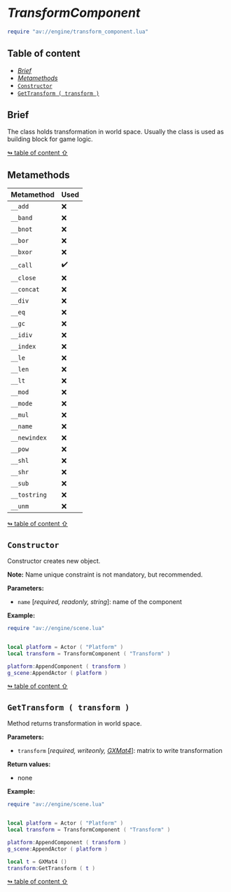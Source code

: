 # _TransformComponent_

```lua
require "av://engine/transform_component.lua"
```

## <a id="table-of-content">Table of content</a>

- [_Brief_](#brief)
- [_Metamethods_](#metamethods)
- [`Constructor`](#constructor)
- [`GetTransform ( transform )`](#method-get-transform)

## <a id="brief">Brief</a>

The class holds transformation in world space. Usually the class is used as building block for game logic.

[↬ table of content ⇧](#table-of-content)

## <a id="metamethods">Metamethods</a>

Metamethod | Used
--- | ---
`__add` | ❌
`__band` | ❌
`__bnot` | ❌
`__bor` | ❌
`__bxor` | ❌
`__call` | ✔️
`__close` | ❌
`__concat` | ❌
`__div` | ❌
`__eq` | ❌
`__gc` | ❌
`__idiv` | ❌
`__index` | ❌
`__le` | ❌
`__len` | ❌
`__lt` | ❌
`__mod` | ❌
`__mode` | ❌
`__mul` | ❌
`__name` | ❌
`__newindex` | ❌
`__pow` | ❌
`__shl` | ❌
`__shr` | ❌
`__sub` | ❌
`__tostring` | ❌
`__unm` | ❌

[↬ table of content ⇧](#table-of-content)

## <a id="constructor">`Constructor`</a>

Constructor creates new object.

**Note:** Name unique constraint is not mandatory, but recommended.

**Parameters:**

- `name` [_required, readonly, string_]: name of the component

**Example:**

```lua
require "av://engine/scene.lua"


local platform = Actor ( "Platform" )
local transform = TransformComponent ( "Transform" )

platform:AppendComponent ( transform )
g_scene:AppendActor ( platform )
```

[↬ table of content ⇧](#table-of-content)

## <a id="method-get-transform">`GetTransform ( transform )`</a>

Method returns transformation in world space.

**Parameters:**

- `transform` [_required, writeonly, [GXMat4](./gx-mat4.md)_]: matrix to write transformation

**Return values:**

- none

**Example:**

```lua
require "av://engine/scene.lua"


local platform = Actor ( "Platform" )
local transform = TransformComponent ( "Transform" )

platform:AppendComponent ( transform )
g_scene:AppendActor ( platform )

local t = GXMat4 ()
transform:GetTransform ( t )
```

[↬ table of content ⇧](#table-of-content)
